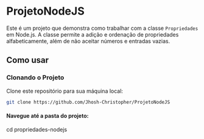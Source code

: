 # ProjetoNodeJS
Este é um projeto que demonstra como trabalhar com a classe `Propriedades` em Node.js. A classe permite a adição e ordenação de propriedades alfabeticamente, além de não aceitar números e entradas vazias.

## Como usar

### Clonando o Projeto

Clone este repositório para sua máquina local:

```bash
git clone https://github.com/Jhosh-Christopher/ProjetoNodeJS
```
#### Navegue até a pasta do projeto:
cd propriedades-nodejs
   